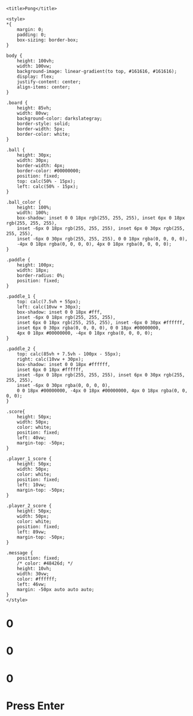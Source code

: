 <!DOCTYPE html>
<html lang="en">

<head>
	<meta charset="UTF-8">
	<meta name ="viewport" content=
	"width=device-width, initial-scale=1.0">

	<title>Pong</title>

	<style>
	*{
		margin: 0;
		padding: 0;
		box-sizing: border-box;
	}

	body {
		height: 100vh;
		width: 100vw;
		background-image: linear-gradient(to top, #161616, #161616);
		display: flex;
		justify-content: center;
		align-items: center;
	}

	.board {
		height: 85vh;
		width: 80vw;
		background-color: darkslategray;
		border-style: solid;
		border-width: 5px;
        border-color: white;
	}

	.ball {  
		height: 30px;
		width: 30px;
		border-width: 4px;
		border-color: #00000000;
		position: fixed;
		top: calc(50% - 15px);
		left: calc(50% - 15px);
	}

	.ball_color {
		height: 100%;
		width: 100%;
		box-shadow: inset 0 0 18px rgb(255, 255, 255), inset 6px 0 18px rgb(255, 255, 255),
		inset -6px 0 18px rgb(255, 255, 255), inset 6px 0 30px rgb(255, 255, 255),
		inset -6px 0 30px rgb(255, 255, 255), 0 0 18px rgba(0, 0, 0, 0),
		-4px 0 18px rgba(0, 0, 0, 0), 4px 0 18px rgba(0, 0, 0, 0);
	}

	.paddle {
		height: 100px;
		width: 18px;
		border-radius: 0%;
		position: fixed;
	}

	.paddle_1 {
		top: calc(7.5vh + 55px);
		left: calc(10vw + 30px);
		box-shadow: inset 0 0 18px #fff,
		inset -6px 0 18px rgb(255, 255, 255),
		inset 6px 0 18px rgb(255, 255, 255), inset -6px 0 30px #ffffff,
		inset 6px 0 30px rgba(0, 0, 0, 0), 0 0 18px #00000000,
		4px 0 18px #00000000, -4px 0 18px rgba(0, 0, 0, 0);
	}

	.paddle_2 {
		top: calc(85vh + 7.5vh - 100px - 55px);
		right: calc(10vw + 30px);
		box-shadow: inset 0 0 18px #ffffff,
		inset 6px 0 18px #ffffff,
		inset -6px 0 18px rgb(255, 255, 255), inset 6px 0 30px rgb(255, 255, 255),
		inset -6px 0 30px rgba(0, 0, 0, 0),
		0 0 18px #00000000, -4px 0 18px #00000000, 4px 0 18px rgba(0, 0, 0, 0);
	}

	.score{
		height: 50px;
		width: 50px;
		color: white;
		position: fixed;
		left: 40vw;
		margin-top: -50px;
	}

	.player_1_score {
		height: 50px;
		width: 50px;
		color: white;
		position: fixed;
		left: 10vw;
		margin-top: -50px;
	}

	.player_2_score {
		height: 50px;
		width: 50px;
		color: white;	
		position: fixed;
		left: 89vw;
		margin-top: -50px;
	}

	.message {
		position: fixed;
		/* color: #48426d; */
		height: 10vh;
		width: 30vw;
		color: #ffffff;
		left: 46vw;
		margin: -50px auto auto auto;
	}
	</style>
</head>
	
<body>
<div class="board">
	<div class='ball'>
		<div class="ball_color"></div>
	</div>
	<div class="paddle_1 paddle"></div>
	<div class="paddle_2 paddle"></div>
	<h1 class = "player_1_score">0</h1>
	<h1 class="player_2_score">0</h1>
	<h1 class="score">0</h1>
	<h1 class="message">
		Press Enter
	</h1>
</div>
<script>
	let gameState = 'start';
	let paddle_1 = document.querySelector('.paddle_1');
	let paddle_2 = document.querySelector('.paddle_2');
	let board = document.querySelector('.board');
	let initial_ball = document.querySelector('.ball');
	let ball = document.querySelector('.ball');
	let score_1 = document.querySelector('.player_1_score');
	let score_2 = document.querySelector('.player_2_score');
	let score = document.querySelector('.score');
	let message = document.querySelector('.message');
	let paddle_1_coord = paddle_1.getBoundingClientRect();
	let paddle_2_coord = paddle_2.getBoundingClientRect();
	let initial_ball_coord = ball.getBoundingClientRect();
	let ball_coord = initial_ball_coord;
	let board_coord = board.getBoundingClientRect();
	let paddle_common =
		document.querySelector('.paddle').getBoundingClientRect();
	let dx = Math.floor(Math.random() * 4) + 3;
	let dy = Math.floor(Math.random() * 4) + 3;
	let dxd = Math.floor(Math.random() * 2);
	let dyd = Math.floor(Math.random() * 2);

	document.addEventListener('keydown', (e) => {
	if (gameState == 'start' ){
		if (e.key == 'Enter') {
			score.innerHTML = 0;
			r = 1;
			l = 1;	
			gameState = gameState == 'start' ? 'play' : 'start';
			if (gameState == 'play') {
			message.innerHTML = '';
			message.style.left = 42 + 'vw';
			requestAnimationFrame(() => {
				dx = Math.floor(Math.random() * 4) + 3;
				dy = Math.floor(Math.random() * 4) + 3;
				dxd = Math.floor(Math.random() * 2);
				dyd = Math.floor(Math.random() * 2);
				moveBall(dx, dy, dxd, dyd);
			});
			}
		}
	}
	if (gameState == 'play') {
		if (e.key == 'w') {
		paddle_1.style.top =
			Math.max(
			board_coord.top,
			paddle_1_coord.top - window.innerHeight * 0.06
			) + 'px';
		paddle_1_coord = paddle_1.getBoundingClientRect();
		}
		if (e.key == 's') {
		paddle_1.style.top =
			Math.min(
			board_coord.bottom - paddle_common.height,
			paddle_1_coord.top + window.innerHeight * 0.06
			) + 'px';
		paddle_1_coord = paddle_1.getBoundingClientRect();
		}

		if (e.key == 'ArrowUp') {
		paddle_2.style.top =
			Math.max(
			board_coord.top,
			paddle_2_coord.top - window.innerHeight * 0.1
			) + 'px';
		paddle_2_coord = paddle_2.getBoundingClientRect();
		}
		if (e.key == 'ArrowDown') {
		paddle_2.style.top =
			Math.min(
			board_coord.bottom - paddle_common.height,
			paddle_2_coord.top + window.innerHeight * 0.1
			) + 'px';
		paddle_2_coord = paddle_2.getBoundingClientRect();
		}
	}
	});

	function moveBall(dx, dy, dxd, dyd) {
	if (ball_coord.top <= board_coord.top) {
		dyd = 1;
	}
	if (ball_coord.bottom >= board_coord.bottom) {
		dyd = 0;
	}
	if (
		ball_coord.left <= paddle_1_coord.right &&
		ball_coord.top >= paddle_1_coord.top &&
		ball_coord.bottom <= paddle_1_coord.bottom
	) {
		if (r == 1) {
			score.innerHTML = +score.innerHTML + 1;
		};
		dxd = 1;
		dx = Math.floor(Math.random() * 4) + 3;
		dy = Math.floor(Math.random() * 4) + 3;
		r = 0;
		l = 1;
	}
	if (
		ball_coord.right >= paddle_2_coord.left &&
		ball_coord.top >= paddle_2_coord.top &&
		ball_coord.bottom <= paddle_2_coord.bottom
	) {
		dxd = 0;
		dx = Math.floor(Math.random() * 4) + 3;
		dy = Math.floor(Math.random() * 4) + 3;
		if (l == 1) {
			score.innerHTML = +score.innerHTML + 1;
		};
		l = 0;
		r = 1;
		
}
	if (
		ball_coord.left <= board_coord.left ||
		ball_coord.right >= board_coord.right
	) {
		if (ball_coord.left <= board_coord.left) {
		score_2.innerHTML = +score_2.innerHTML + 1;
		} else {
		score_1.innerHTML = +score_1.innerHTML + 1;
		}
		// send rally length to backend here
		gameState = 'start';


		ball_coord = initial_ball_coord;
		ball.style = initial_ball.style;
		message.innerHTML = 'Press Enter';
		message.style.left = 46 + 'vw';
		return;
	}
	ball.style.top = ball_coord.top + dy * (dyd == 0 ? -1 : 1) + 'px';
	ball.style.left = ball_coord.left + dx * (dxd == 0 ? -1 : 1) + 'px';
	ball_coord = ball.getBoundingClientRect();
	requestAnimationFrame(() => {
		moveBall(dx, dy, dxd, dyd);
	});
	}
</script>
</body>

</html>
